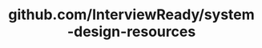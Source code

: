 ---
layout: post
title: github.com/InterviewReady/system-design-resources
categories: link
tags: [انگلیسی, برنامه‌نویسی]
---